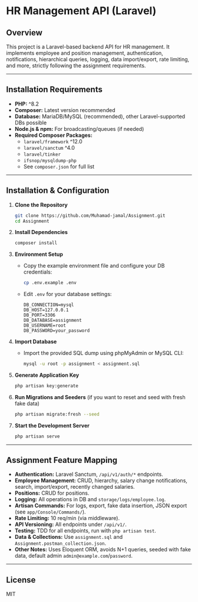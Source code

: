 # HR Management API (Laravel)

## Overview

This project is a Laravel-based backend API for HR management. It implements employee and position management, authentication, notifications, hierarchical queries, logging, data import/export, rate limiting, and more, strictly following the assignment requirements.

---

## Installation Requirements

- **PHP:** ^8.2
- **Composer:** Latest version recommended
- **Database:** MariaDB/MySQL (recommended), other Laravel-supported DBs possible
- **Node.js & npm:** For broadcasting/queues (if needed)
- **Required Composer Packages:**
  - `laravel/framework` ^12.0
  - `laravel/sanctum` ^4.0
  - `laravel/tinker`
  - `ifsnop/mysqldump-php`
  - See `composer.json` for full list

---

## Installation & Configuration

1. **Clone the Repository**
   ```bash
   git clone https://github.com/Muhamad-jamal/Assignment.git
   cd Assignment
   ```

2. **Install Dependencies**
   ```bash
   composer install
   ```

3. **Environment Setup**
   - Copy the example environment file and configure your DB credentials:
     ```bash
     cp .env.example .env
     ```
   - Edit `.env` for your database settings:
     ```
     DB_CONNECTION=mysql
     DB_HOST=127.0.0.1
     DB_PORT=3306
     DB_DATABASE=assignment
     DB_USERNAME=root
     DB_PASSWORD=your_password
     ```

4. **Import Database**
   - Import the provided SQL dump using phpMyAdmin or MySQL CLI:
     ```bash
     mysql -u root -p assignment < assignment.sql
     ```

5. **Generate Application Key**
   ```bash
   php artisan key:generate
   ```

6. **Run Migrations and Seeders** (if you want to reset and seed with fresh fake data)
   ```bash
   php artisan migrate:fresh --seed
   ```

7. **Start the Development Server**
   ```bash
   php artisan serve
   ```

---

## Assignment Feature Mapping

- **Authentication:** Laravel Sanctum, `/api/v1/auth/*` endpoints.
- **Employee Management:** CRUD, hierarchy, salary change notifications, search, import/export, recently changed salaries.
- **Positions:** CRUD for positions.
- **Logging:** All operations in DB and `storage/logs/employee.log`.
- **Artisan Commands:** For logs, export, fake data insertion, JSON export (see `app/Console/Commands/`).
- **Rate Limiting:** 10 req/min (via middleware).
- **API Versioning:** All endpoints under `/api/v1/`.
- **Testing:** TDD for all endpoints, run with `php artisan test`.
- **Data & Collections:** Use `assignment.sql` and `Assignment.postman_collection.json`.
- **Other Notes:** Uses Eloquent ORM, avoids N+1 queries, seeded with fake data, default admin `admin@example.com`/`password`.

---

## License

MIT
